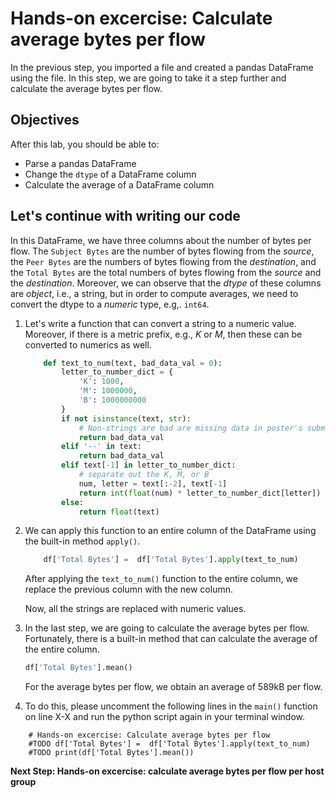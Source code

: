 # Hands-on excercise: Calculate average bytes per flow
In the previous step, you imported a file and created a pandas DataFrame using the file. In this step, we are going to take it a step further and calculate the average bytes per flow.

## Objectives

After this lab, you should be able to:

* Parse a pandas DataFrame
* Change the `dtype` of a DataFrame column
* Calculate the average of a DataFrame column


## Let's continue with writing our code

In this DataFrame, we have three columns about the number of bytes per flow. The `Subject Bytes` are the number of bytes flowing from the _source_, the `Peer Bytes` are the numbers of bytes flowing from the _destination_, and the `Total Bytes` are the total numbers of bytes flowing from the _source_ and the _destination_. Moreover, we can observe that the _dtype_ of these columns are _object_, i.e., a string, but in order to compute averages, we need to convert the dtype to a _numeric_ type, e.g,. `int64`. 

1. Let's write a function that can convert a string to a numeric value. Moreover, if there is a metric prefix, e.g., _K_ or _M_, then these can be converted to numerics as well. 

    ```python
        def text_to_num(text, bad_data_val = 0):
            letter_to_number_dict = {
                'K': 1000,
                'M': 1000000,
                'B': 1000000000
            }
            if not isinstance(text, str):
                # Non-strings are bad are missing data in poster's submission
                return bad_data_val
            elif '--' in text:
                return bad_data_val
            elif text[-1] in letter_to_number_dict:
                # separate out the K, M, or B
                num, letter = text[:-2], text[-1]
                return int(float(num) * letter_to_number_dict[letter])
            else:
                return float(text)
    ```

2. We can apply this function to an entire column of the DataFrame using the built-in method `apply()`. 

    ```python
        df['Total Bytes'] =  df['Total Bytes'].apply(text_to_num)
    ```
    After applying the `text_to_num()` function to the entire column, we replace the previous column with the new column. 
    
    Now, all the strings are replaced with numeric values. 

3. In the last step, we are going to calculate the average bytes per flow. Fortunately, there is a built-in method that can calculate the average of the entire column. 
    
    ```python
    df['Total Bytes'].mean()
    ```
    For the average bytes per flow, we obtain an average of 589kB per flow. 

4. To do this, please uncomment the following lines in the `main()` function on line X-X and run the python script again in your terminal window.

```
    # Hands-on excercise: Calculate average bytes per flow
    #TODO df['Total Bytes'] =  df['Total Bytes'].apply(text_to_num)
    #TODO print(df['Total Bytes'].mean())
```

**Next Step: Hands-on excercise: calculate average bytes per flow per host group**